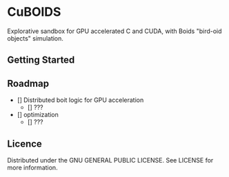 # CuBOIDS

Explorative sandbox for GPU accelerated C and CUDA, with Boids "bird-oid objects" simulation.

## Getting Started

## Roadmap

- [] Distributed boit logic for GPU acceleration
   - [] ???
- [] optimization
   - [] ???
  
## Licence

Distributed under the GNU GENERAL PUBLIC LICENSE. See LICENSE for more information.
